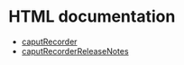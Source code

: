 # HTML documentation

* [caputRecorder](caputRecorder.md)
* [caputRecorderReleaseNotes](caputRecorderReleaseNotes.md)

